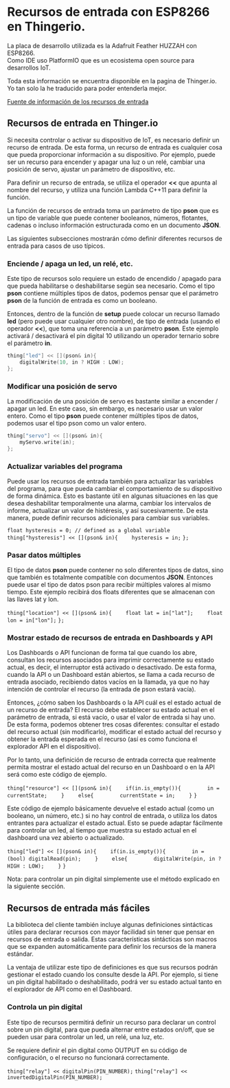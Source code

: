 # Recursos de entrada con ESP8266 en Thingerio.

La placa de desarrollo utilizada es la Adafruit Feather HUZZAH con ESP8266.  
Como IDE uso PlatformIO que es un ecosistema open source para desarrollos IoT. 

Toda esta información se encuentra disponible en la pagina de Thinger.io. Yo tan solo la he traducido para poder entenderla mejor.

[Fuente de información de los recursos de entrada](http://docs.thinger.io/arduino/#coding-adding-resources-input-resources)


## Recursos de entrada en Thinger.io

Si necesita controlar o activar su dispositivo de IoT, es necesario definir un recurso de entrada. De esta forma, un recurso de entrada es cualquier cosa que pueda proporcionar información a su dispositivo. Por ejemplo, puede ser un recurso para encender y apagar una luz o un relé, cambiar una posición de servo, ajustar un parámetro de dispositivo, etc.

Para definir un recurso de entrada, se utiliza el operador **<<** que apunta al nombre del recurso, y utiliza una función Lambda C++11 para definir la función.

La función de recursos de entrada toma un parámetro de tipo **pson** que es un tipo de variable que puede contener booleanos, números, flotantes, cadenas o incluso información estructurada como en un documento **JSON**.

Las siguientes subsecciones mostrarán cómo definir diferentes recursos de entrada para casos de uso típicos.

### Enciende / apaga un led, un relé, etc.

Este tipo de recursos solo requiere un estado de encendido / apagado para que pueda habilitarse o deshabilitarse según sea necesario. Como el tipo **pson** contiene múltiples tipos de datos, podemos pensar que el parámetro **pson** de la función de entrada es como un booleano.

Entonces, dentro de la función de **setup** puede colocar un recurso llamado **led** (pero puede usar cualquier otro nombre), de tipo de entrada (usando el operador **<<**), que toma una referencia a un parámetro **pson**. Este ejemplo activará / desactivará el pin digital 10 utilizando un operador ternario sobre el parámetro **in**.


```c
thing["led"] << [](pson& in){
	digitalWrite(10, in ? HIGH : LOW);
};
```

### Modificar una posición de servo

La modificación de una posición de servo es bastante similar a encender / apagar un led. En este caso, sin embargo, es necesario usar un valor entero. Como el tipo **pson** puede contener múltiples tipos de datos, podemos usar el tipo pson como un valor entero.

```c
thing["servo"] << [](pson& in){
    myServo.write(in);
};
```
### Actualizar variables del programa

Puede usar los recursos de entrada también para actualizar las variables del programa, para que pueda cambiar el comportamiento de su dispositivo de forma dinámica. Esto es bastante útil en algunas situaciones en las que desea deshabilitar temporalmente una alarma, cambiar los intervalos de informe, actualizar un valor de histéresis, y así sucesivamente. De esta manera, puede definir recursos adicionales para cambiar sus variables.

`float hysteresis = 0; // defined as a global variable`
`thing["hysteresis"] << [](pson& in){`
`    hysteresis = in;`
`};`

### Pasar datos múltiples

El tipo de datos **pson** puede contener no solo diferentes tipos de datos, sino que también es totalmente compatible con documentos **JSON**. Entonces puede usar el tipo de datos pson para recibir múltiples valores al mismo tiempo. Este ejemplo recibirá dos floats diferentes que se almacenan con las llaves lat y lon.

`thing["location"] << [](pson& in){`
`    float lat = in["lat"];`
`    float lon = in["lon"];`
`};`

### Mostrar estado de recursos de entrada en Dashboards y API

Los Dashboards o API funcionan de forma tal que cuando los abre, consultan los recursos asociados para imprimir correctamente su estado actual, es decir, el interruptor está activado o desactivado. De esta forma, cuando la API o un Dashboard están abiertos, se llama a cada recurso de entrada asociado, recibiendo datos vacíos en la llamada, ya que no hay intención de controlar el recurso (la entrada de pson estará vacía).

Entonces, ¿cómo saben los Dashboards o la API cuál es el estado actual de un recurso de entrada? El recurso debe establecer su estado actual en el parámetro de entrada, si está vacío, o usar el valor de entrada si hay uno. De esta forma, podemos obtener tres cosas diferentes: consultar el estado del recurso actual (sin modificarlo), modificar el estado actual del recurso y obtener la entrada esperada en el recurso (así es como funciona el explorador API en el dispositivo).

Por lo tanto, una definición de recurso de entrada correcta que realmente permita mostrar el estado actual del recurso en un Dashboard o en la API será como este código de ejemplo.

`thing["resource"] << [](pson& in){`
`    if(in.is_empty()){`
`        in = currentState;`
`    }`
`    else{`
`        currentState = in;`
`    }`
`}`

Este código de ejemplo básicamente devuelve el estado actual (como un booleano, un número, etc.) si no hay control de entrada, o utiliza los datos entrantes para actualizar el estado actual. Esto se puede adaptar fácilmente para controlar un led, al tiempo que muestra su estado actual en el dashboard una vez abierto o actualizado.

`thing["led"] << [](pson& in){`
`    if(in.is_empty()){`
`        in = (bool) digitalRead(pin);`
`    }`
`    else{`
`        digitalWrite(pin, in ? HIGH : LOW);`
`    }`
`}`

Nota: para controlar un pin digital simplemente use el método explicado en la siguiente sección.

## Recursos de entrada más fáciles

La biblioteca del cliente también incluye algunas definiciones sintácticas útiles para declarar recursos con mayor facilidad sin tener que pensar en recursos de entrada o salida. Estas características sintácticas son macros que se expanden automáticamente para definir los recursos de la manera estándar.

La ventaja de utilizar este tipo de definiciones es que sus recursos podrán gestionar el estado cuando los consulte desde la API. Por ejemplo, si tiene un pin digital habilitado o deshabilitado, podrá ver su estado actual tanto en el explorador de API como en el Dashboard.

### Controla un pin digital

Este tipo de recursos permitirá definir un recurso para declarar un control sobre un pin digital, para que pueda alternar entre estados on/off, que se pueden usar para controlar un led, un relé, una luz, etc.

Se requiere definir el pin digital como OUTPUT en su código de configuración, o el recurso no funcionará correctamente.

`thing["relay"] << digitalPin(PIN_NUMBER);`
`thing["relay"] << invertedDigitalPin(PIN_NUMBER);`

